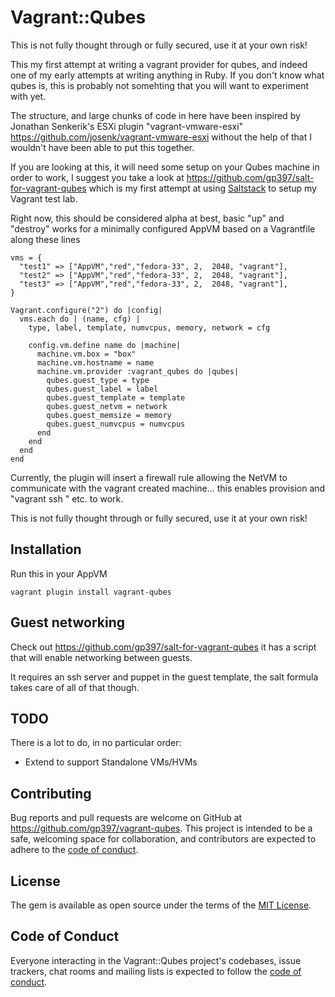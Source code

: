 # Vagrant::Qubes

This is not fully thought through or fully secured, use it at your own risk!

This my first attempt at writing a vagrant provider for qubes, and indeed one of my early attempts at writing anything in Ruby.  If you don't know what qubes is, this is probably not somehting that you will want to experiment with yet.

The structure, and large chunks of code in here have been inspired by Jonathan Senkerik's ESXi plugin "vagrant-vmware-esxi" https://github.com/josenk/vagrant-vmware-esxi  without the help of that I wouldn't have been able to put this together.

If you are looking at this, it will need some setup on your Qubes machine in order to work, I suggest you take a look at https://github.com/gp397/salt-for-vagrant-qubes which is my first attempt at using [Saltstack](https://saltstack.com) to setup my Vagrant test lab.

Right now, this should be considered alpha at best, basic "up" and "destroy" works for a minimally configured AppVM based on a Vagrantfile along these lines

```
vms = {
  "test1" => ["AppVM","red","fedora-33", 2,  2048, "vagrant"],
  "test2" => ["AppVM","red","fedora-33", 2,  2048, "vagrant"],
  "test3" => ["AppVM","red","fedora-33", 2,  2048, "vagrant"],
}

Vagrant.configure("2") do |config|
  vms.each do | (name, cfg) |
    type, label, template, numvcpus, memory, network = cfg

    config.vm.define name do |machine|
      machine.vm.box = "box"
      machine.vm.hostname = name
      machine.vm.provider :vagrant_qubes do |qubes|
        qubes.guest_type = type
        qubes.guest_label = label
        qubes.guest_template = template
        qubes.guest_netvm = network
        qubes.guest_memsize = memory
        qubes.guest_numvcpus = numvcpus
      end
    end
  end
end
```

Currently, the plugin will insert a firewall rule allowing the NetVM to communicate with the vagrant created machine... this enables provision and "vagrant ssh <name>" etc. to work.

This is not fully thought through or fully secured, use it at your own risk!

## Installation

Run this in your AppVM

``` 
vagrant plugin install vagrant-qubes
```

## Guest networking

Check out https://github.com/gp397/salt-for-vagrant-qubes it has a script that will enable networking between guests.

It requires an ssh server and puppet in the guest template, the salt formula takes care of all of that though.

## TODO

There is a lot to do, in no particular order:
- Extend to support Standalone VMs/HVMs

## Contributing

Bug reports and pull requests are welcome on GitHub at https://github.com/gp397/vagrant-qubes. This project is intended to be a safe, welcoming space for collaboration, and contributors are expected to adhere to the [code of conduct](https://github.com/gp397/vagrant-qubes/blob/master/CODE_OF_CONDUCT.md).

## License

The gem is available as open source under the terms of the [MIT License](https://opensource.org/licenses/MIT).

## Code of Conduct

Everyone interacting in the Vagrant::Qubes project's codebases, issue trackers, chat rooms and mailing lists is expected to follow the [code of conduct](https://github.com/gp397/vagrant-qubes/blob/master/CODE_OF_CONDUCT.md).
